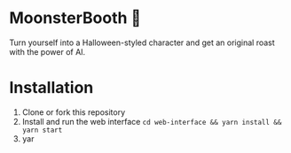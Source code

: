 # MoonsterBooth 🧌
Turn yourself into a Halloween-styled character and get an original roast with the power of AI.

# Installation
1. Clone or fork this repository
2. Install and run the web interface `cd web-interface && yarn install && yarn start`
2. yar